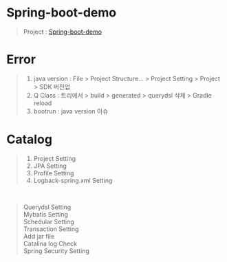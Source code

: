 # Spring-boot-demo
> Project : [Spring-boot-demo](https://github.com/fkskenf/spring-boot-demo)

# Error
> 1. java version : File > Project Structure... > Project Setting > Project > SDK 버전업
> 2. Q Class : 트리에서 > build > generated > querydsl 삭제 > Gradle reload
> 3. bootrun : java version 이슈

# Catalog
> 1. Project Setting
> 2. JPA Setting
> 3. Profile Setting
> 4. Logback-spring.xml Setting

<br>

> Querydsl Setting<br>
> Mybatis Setting<br>
> Schedular Setting<br>
> Transaction Setting<br>
> Add jar file<br>
> Catalina log Check<br>
> Spring Security Setting <br>
